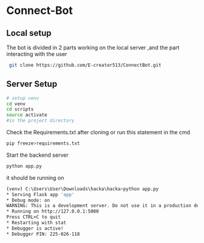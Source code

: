 # Connect-Bot

## Local setup
 The bot is divided in 2 parts working on the local server ,and the part interacting with the user 

```bash
 git clone https://github.com/E-creator513/ConnectBot.git
```

## Server Setup

```bash
# setup venv
cd venv
cd scripts
source activate
#in the project directory
```
 Check the Requirements.txt after cloning or run this statement in the cmd
 ```bash
pip freeze>requirements.txt 
```

 Start the backend server 

 ```bash
python app.py 
```
it should be running on 
 ```bash
(venv) C:\Users\User\Downloads\hacka\hacka>python app.py
 * Serving Flask app 'app'
 * Debug mode: on
WARNING: This is a development server. Do not use it in a production deployment. Use a production WSGI server instead.
 * Running on http://127.0.0.1:5000
Press CTRL+C to quit
 * Restarting with stat
 * Debugger is active!
 * Debugger PIN: 225-026-118

```
